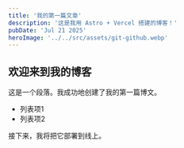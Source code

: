 ```yaml
---
title: '我的第一篇文章'
description: '这是我用 Astro + Vercel 搭建的博客！'
pubDate: 'Jul 21 2025'
heroImage: '../../src/assets/git-github.webp'
---
```


## 欢迎来到我的博客

这是一个段落。我成功地创建了我的第一篇博文。

- 列表项1
- 列表项2

接下来，我将把它部署到线上。